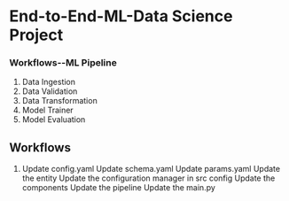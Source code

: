 # End-to-End-ML-Data Science Project

### Workflows--ML Pipeline

1. Data Ingestion
2. Data Validation
3. Data Transformation
4. Model Trainer
5. Model Evaluation

## Workflows

1. Update config.yaml
Update schema.yaml
Update params.yaml
Update the entity
Update the configuration manager in src config
Update the components
Update the pipeline
Update the main.py

